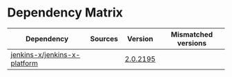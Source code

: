# Dependency Matrix

Dependency | Sources | Version | Mismatched versions
---------- | ------- | ------- | -------------------
[jenkins-x/jenkins-x-platform](https://github.com/jenkins-x/jenkins-x-platform) |  | [2.0.2195](https://github.com/jenkins-x/jenkins-x-platform/releases/tag/v2.0.2195) | 
